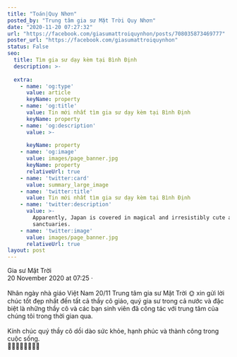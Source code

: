 ```yaml
---
title: "Toán|Quy Nhơn"
posted_by: "Trung tâm gia sư Mặt Trời Quy Nhơn"
date: "2020-11-20 07:27:32"
url: "https://facebook.com/giasumattroiquynhon/posts/708035873469777"
poster_url: "https://facebook.com/giasumattroiquynhon"
status: False
seo:
  title: Tìm gia sư dạy kèm tại Bình Định
  description: >-
    
  extra:
    - name: 'og:type'
      value: article
      keyName: property
    - name: 'og:title'
      value: Tin mới nhất tìm gia sư dạy kèm tại Bình Định
      keyName: property
    - name: 'og:description'
      value: >-
        
      keyName: property
    - name: 'og:image'
      value: images/page_banner.jpg
      keyName: property
      relativeUrl: true
    - name: 'twitter:card'
      value: summary_large_image
    - name: 'twitter:title'
      value: Tin mới nhất tìm gia sư dạy kèm tại Bình Định
    - name: 'twitter:description'
      value: >-
        Apparently, Japan is covered in magical and irresistibly cute animal
        sanctuaries.
    - name: 'twitter:image'
      value: images/page_banner.jpg
      relativeUrl: true
layout: post
---
```

Gia sư Mặt Trời<br>20 November 2020 at 07:25 ·<br><br>Nhân ngày nhà giáo Việt Nam 20/11 Trung tâm gia sư Mặt Trời 🌞 xin gửi lời chúc tốt đẹp nhất đến tất cả thầy cô giáo, quý gia sư trong cả nước và đặc biệt là những thầy cô và các bạn sinh viên đã công tác với trung tâm của chúng tôi trong thời gian qua.<br><br>Kính chúc quý thầy cô dồi dào sức khỏe, hạnh phúc và thành công trong cuộc sống.<br>👩‍🏫👩‍🎓👨‍🏫👨‍🎓
